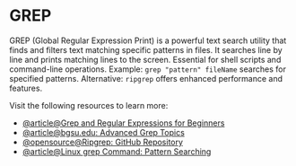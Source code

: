 # GREP

GREP (Global Regular Expression Print) is a powerful text search utility that finds and filters text matching specific patterns in files. It searches line by line and prints matching lines to the screen. Essential for shell scripts and command-line operations. Example: `grep "pattern" fileName` searches for specified patterns. Alternative: `ripgrep` offers enhanced performance and features.

Visit the following resources to learn more:

- [@article@Grep and Regular Expressions for Beginners](https://ryanstutorials.net/linuxtutorial/grep.php)
- [@article@bgsu.edu: Advanced Grep Topics](https://caspar.bgsu.edu/~courses/Stats/Labs/Handouts/grepadvanced.htm)
- [@opensource@Ripgrep: GitHub Repository](https://github.com/BurntSushi/ripgrep)
- [@article@Linux grep Command: Pattern Searching](https://labex.io/tutorials/linux-linux-grep-command-pattern-searching-219192)